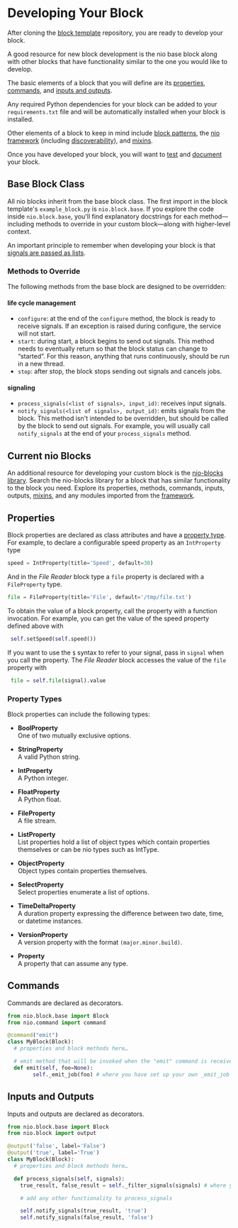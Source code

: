 # Developing Your Block

After cloning the [block template](block-template.md) repository, you are ready to develop your block.

A good resource for new block development is the nio base block along with other blocks that have functionality similar to the one you would like to develop.

The basic elements of a block that you will define are its [properties](#properties), [commands](#commands), and [inputs and outputs](#inputs-and-outputs).

Any required Python dependencies for your block can be added to your `requirements.txt` file and will be automatically installed when your block is installed.

Other elements of a block to keep in mind include [block patterns](block-patterns.md), the [nio framework](framework.md) (including [discoverability](framework.md#discoverability)), and [mixins](mixins.md).

Once you have developed your block, you will want to [test](block-testing.md) and [document](documenting.md) your block.

## Base Block Class

All nio blocks inherit from the base block class. The first import in the block template's `example_block.py` is `nio.block.base`. If you explore the code inside `nio.block.base`, you'll find explanatory docstrings for each method—including methods to override in your custom block—along with higher-level context.

An important principle to remember when developing your block is that [signals are passed as lists](/service-design-patterns/understanding-signals.md#lists-of-signals).

### Methods to Override

The following methods from the base block are designed to be overridden:

#### life cycle management
  * `configure`: at the end of the `configure` method, the block is ready to receive signals. If an exception is raised during configure, the service will not start.
  * `start`: during start, a block begins to send out signals. This method needs to eventually return so that the block status can change to “started”. For this reason, anything that runs continuously, should be run in a new thread.
  * `stop`: after stop, the block stops sending out signals and cancels jobs.

#### signaling
  * `process_signals(<list of signals>, input_id)`: receives input signals.
  * `notify_signals(<list of signals>, output_id)`: emits signals from the block. This method isn't intended to be overridden, but should be called by the block to send out signals. For example, you will usually call `notify_signals` at the end of your `process_signals` method.

## Current nio Blocks

An additional resource for developing your custom block is the [nio-blocks library](https://github.com/nio-blocks). Search the nio-blocks library for a block that has similar functionality to the block you need. Explore its properties, methods, commands, inputs, outputs, [mixins](mixins.md), and any modules imported from the [framework](framework.md).

## Properties

Block properties are declared as class attributes and have a [property type](#property-types). For example, to declare a configurable speed property as an `IntProperty` type
```python
speed = IntProperty(title='Speed', default=30)
```
And in the _File Reader_ block type a `file` property is declared with a `FileProperty` type.
```python
file = FileProperty(title='File', default='/tmp/file.txt')
```
To obtain the value of a block property, call the property with a function invocation. For example, you can get the value of the speed property defined above with
```python
 self.setSpeed(self.speed())
 ```
If you want to use the `$` syntax to refer to your signal, pass in `signal` when you call the property. The _File Reader_ block accesses the value of the `file` property with
```python
 file = self.file(signal).value
 ```

### Property Types

Block properties can include the following types:

- **BoolProperty**<br>One of two mutually exclusive options.

- **StringProperty**<br>A valid Python string.

- **IntProperty**<br>A Python integer.

- **FloatProperty**<br>A Python float.

- **FileProperty**<br>A file stream.

- **ListProperty**<br>List properties hold a list of object types which contain properties themselves or can be nio types such as IntType.

- **ObjectProperty**<br>Object types contain properties themselves.

- **SelectProperty**<br>Select properties enumerate a list of options.

- **TimeDeltaProperty**<br>A duration property expressing the difference between two date, time, or datetime instances.

- **VersionProperty**<br>A version property with the format `(major.minor.build)`.

- **Property**<br>A property that can assume any type.

## Commands

Commands are declared as decorators.
  ```python
  from nio.block.base import Block
  from nio.command import command

  @command("emit")
  class MyBlock(Block):
    # properties and block methods here…

    # emit method that will be invoked when the "emit" command is received
    def emit(self, foo=None):
          self._emit_job(foo) # where you have set up your own _emit_job method…
  ```

## Inputs and Outputs

Inputs and outputs are declared as decorators.
  ```python
  from nio.block.base import Block
  from nio.block import output

  @output('false', label='False')
  @output('true', label='True')
  class MyBlock(Block):
    # properties and block methods here…

    def process_signals(self, signals):
      true_result, false_result = self._filter_signals(signals) # where you have set up your own _filter_signals method…

      # add any other functionality to process_signals

      self.notify_signals(true_result, 'true')
      self.notify_signals(false_result, 'false')
  ```
